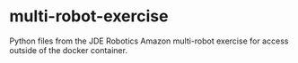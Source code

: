# multi-robot-exercise
Python files from the JDE Robotics Amazon multi-robot exercise for access outside of the docker container. 

